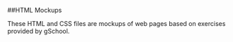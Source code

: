 ##HTML Mockups

These HTML and CSS files are mockups of web pages based on exercises provided by gSchool.
